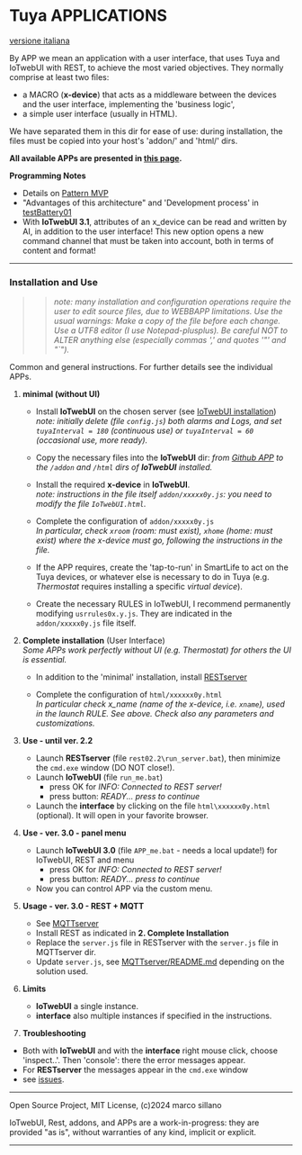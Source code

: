 #  Tuya APPLICATIONS 
[versione italiana](https://github.com/msillano/IoTwebUI/blob/main/APP/LEGGIMI.md)

By APP we mean an application with a user interface, that uses Tuya and IoTwebUI with REST, to achieve the most varied objectives.
They normally comprise at least two files: 
* a MACRO (**x-device**) that acts as a middleware between the devices and the user interface, implementing the 'business logic', 
* a simple user interface (usually in HTML).

We have separated them in this dir for ease of use: during installation, the files must be copied into your host's 'addon/' and 'html/' dirs.

**All available APPs are presented in [this page](https://github.com/msillano/IoTwebUI/blob/main/APP/Overviews.md).**

**Programming Notes**<br>
* Details on [Pattern MVP](https://github.com/msillano/IoTwebUI/blob/main/html/clima01-leggimi.md#pattern-mvp) 
* "Advantages of this architecture" and 'Development process' in [testBattery01](https://github.com/msillano/IoTwebUI/blob/main/addon/TestBattery01_leggimi.pdf) 
* With **IoTwebUI 3.1**, attributes of an x_device can be read and written by AI, in addition to the user interface! This new option opens a new command channel that must be taken into account, both in terms of content and format!
<hr>

### Installation and Use
>>_note: many installation and configuration operations require the user to edit source files, due to WEBBAPP limitations. Use the usual warnings: Make a copy of the file before each change. Use a UTF8 editor (I use Notepad-plusplus). Be careful NOT to ALTER anything else (especially commas ',' and quotes '"' and "`")._

Common and general instructions. For further details see the individual APPs.

1. **minimal (without UI)**
   * Install **IoTwebUI** on the chosen server (see [IoTwebUI installation](https://github.com/msillano/IoTwebUI/blob/main/LEGGIMI22.md#installation))<br>
_note: initially delete (file `config.js`) both alarms and Logs, and set `tuyaInterval = 180` (continuous use) or `tuyaInterval = 60` (occasional use, more ready)._

   * Copy the necessary files into the **IoTwebUI** dir: _from [Github APP](https://github.com/msillano/IoTwebUI/tree/main/APP) to the `/addon` and `/html` dirs of **IoTwebUI** installed._

   * Install the required **x-device** in **IoTwebUI**.<br>
_note: instructions in the file itself `addon/xxxxx0y.js`: you need to modify the file `IoTwebUI.html`._

   * Complete the configuration of `addon/xxxxx0y.js`<br>
_In particular, check `xroom` (room: must exist), `xhome` (home: must exist) where the x-device must go, following the instructions in the file._<br>

   * If the APP requires, create the 'tap-to-run' in SmartLife to act on the Tuya devices, or whatever else is necessary to do in Tuya (e.g. _Thermostat_ requires installing a specific _virtual device_).

   * Create the necessary RULES in IoTwebUI, I recommend permanently modifying `usrrules0x.y.js`. They are indicated in the `addon/xxxxx0y.js` file itself.
  
2. **Complete installation** (User Interface)<br>
_Some APPs work perfectly without UI (e.g. Thermostat) for others the UI is essential._

   * In addition to the 'minimal' installation, install [RESTserver](https://github.com/msillano/IoTwebUI/blob/main/RESTserver/READ-ME-REST22.md#installation-and-configuration)

    * Complete the configuration of `html/xxxxxx0y.html`<br> _In particular check x_name (name of the x-device, i.e. `xname`), used in the launch RULE. See above. 
Check also any parameters and customizations._

3. **Use - until ver. 2.2**

   * Launch **RESTserver** (file `rest02.2\run_server.bat`), then minimize the `cmd.exe` window (DO NOT close!).
   * Launch **IoTwebUI** (file `run_me.bat`)
      * press OK for _INFO: Connected to REST server!_
      * press button: _READY... press to continue_
   * Launch the **interface** by clicking on the file `html\xxxxxx0y.html` (optional). It will open in your favorite browser.

3. **Use - ver. 3.0 - panel menu**

   * Launch **IoTwebUI 3.0** (file `APP_me.bat` - needs a local update!) for IoTwebUI, REST and menu
      * press OK for _INFO: Connected to REST server!_
      * press button: _READY... press to continue_
   * Now you can control APP via the custom menu.

4. **Usage - ver. 3.0 - REST + MQTT**

    * See [MQTTserver](https://github.com/msillano/IoTwebUI/tree/main/MQTTserver)
    * Install REST as indicated in **2. Complete Installation**
    * Replace the `server.js` file in RESTserver with the `server.js` file in MQTTserver dir.
    * Update `server.js`, see [MQTTserver/README.md](https://github.com/msillano/IoTwebUI/blob/main/MQTTserver/README.md) depending on the solution used.

5. **Limits** 
   * **IoTwebUI** a single instance.
   * **interface** also multiple instances if specified in the instructions.
    
6. **Troubleshooting**
* Both with **IoTwebUI** and with the **interface** right mouse click, choose 'inspect..'. Then 'console': there the error messages appear.
* For **RESTserver** the messages appear in the `cmd.exe` window
* see [issues](https://github.com/msillano/IoTwebUI/issues).

<hr>
Open Source Project, MIT License, (c)2024 marco sillano

IoTwebUI, Rest, addons, and APPs are a work-in-progress: they are provided "as is", without warranties of any kind, implicit or explicit.
<hr>
